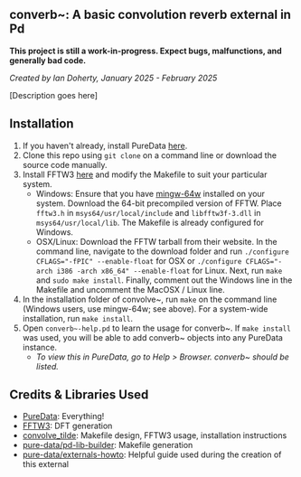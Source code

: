 ## converb~: A basic convolution reverb external in Pd 

**This project is still a work-in-progress. Expect bugs, malfunctions, and generally bad code.**

*Created by Ian Doherty, January 2025 - February 2025*

[Description goes here]

## Installation
1. If you haven't already, install PureData [here](https://puredata.info/).
2. Clone this repo using `git clone` on a command line or download the source code manually.
3. Install FFTW3 [here](https://fftw.org/download.html) and modify the Makefile to suit your particular system.
   * Windows: Ensure that you have [mingw-64w](https://www.mingw-w64.org/) installed on your system. Download the 64-bit precompiled version of FFTW. Place `fftw3.h` in `msys64/usr/local/include` and `libfftw3f-3.dll` in `msys64/usr/local/lib`. The Makefile is already configured for Windows.
   * OSX/Linux: Download the FFTW tarball from their website. In the command line, navigate to the download folder and run `./configure CFLAGS="-fPIC" --enable-float` for OSX or `./configure CFLAGS="-arch i386 -arch x86_64" --enable-float` for Linux. Next, run `make` and `sudo make install`. Finally, comment out the Windows line in the Makefile and uncomment the MacOSX / Linux line.
5. In the installation folder of convolve~, run `make` on the command line (Windows users, use mingw-64w; see above). For a system-wide installation, run `make install`.
6. Open `converb~-help.pd` to learn the usage for converb~. If `make install` was used, you will be able to add converb~ objects into any PureData instance.
	* *To view this in PureData, go to Help > Browser. converb~ should be listed.*

## Credits & Libraries Used
* [PureData](https://puredata.info/): Everything!
* [FFTW3](https://github.com/FFTW/fftw3): DFT generation
* [convolve_tilde](https://github.com/wbrent/convolve_tilde): Makefile design, FFTW3 usage, installation instructions
* [pure-data/pd-lib-builder](https://github.com/pure-data/pd-lib-builder): Makefile generation
* [pure-data/externals-howto](https://github.com/pure-data/externals-howto?tab=readme-ov-file#atom-string): Helpful guide used during the creation of this external
